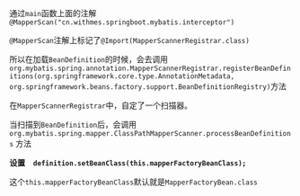 
通过`main`函数上面的注解`@MapperScan("cn.withmes.springboot.mybatis.interceptor")`

`@MapperScan`注解上标记了`@Import(MapperScannerRegistrar.class)`

所以在加载`BeanDefinition`的时候，会去调用`org.mybatis.spring.annotation.MapperScannerRegistrar.registerBeanDefinitions(org.springframework.core.type.AnnotationMetadata, org.springframework.beans.factory.support.BeanDefinitionRegistry)`方法

在`MapperScannerRegistrar`中，自定了一个扫描器。

当扫描到`BeanDefinition`后，会调用
`org.mybatis.spring.mapper.ClassPathMapperScanner.processBeanDefinitions` 方法

**设置`  definition.setBeanClass(this.mapperFactoryBeanClass);`** 

这个`this.mapperFactoryBeanClass`默认就是`MapperFactoryBean.class`
 
